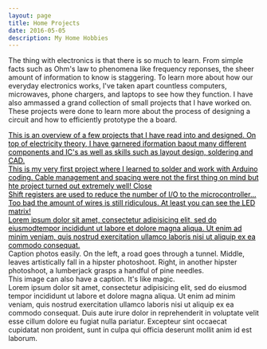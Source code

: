 ```yaml
---
layout: page
title: Home Projects
date: 2016-05-05
description: My Home Hobbies
---
```

<script src="{{ '/assets/js/jquery-3.2.1.min.js' | prepend: site.baseurl | prepend: site.url }}"></script>
<div class="col two">

The thing with electronics is that there is so much to learn. From simple facts such as Ohm's law to phenomena like frequency reponses, the sheer amount of information to know is staggering. To learn more about how our everyday electronics works, I've taken apart countless computers, microwaves, phone chargers, and laptops to see how they function. I have also ammassed a grand collection of small projects that I have worked on. These projects were done to learn more about the process of designing a circuit and how to efficiently prototype the a board. 

</div>
<div class="col one img_row" style="overflow: visible">
<div class="img-hold" >
	<img  class="col three" style="max-width: 289px;" id = "pop1" src="{{ site.baseurl }}/assets/img/all_elec2.jpg" alt="" title="example image"/>
<div class="pop popnomore " id="popId1"><a style="color: black; overflow: visible;" href="#">This is an overview of a few projects that I have read into and designed. On top of electricity theory, I have garnered iformation baout many different components and IC's as well as skills such as layout design, soldering and CAD.</a></div>
</div>
</div>

<!-- <div class=""> -->
<div class="img_row">
    <div class="img-hold col one"   >
    <img class="col three" id="pop2" src="{{ site.baseurl }}/assets/img/test1.jpg" alt="" title="example image"/> 
    <div class="pop popnomore " id="popId2" ><a style="color: black; overflow: visible;" href="#">This is my very first project where I learned to solder and work with Arduino coding. Cable management and spacing were not the first thing on mind but hte project turned out extremely well!  Close</a></div>
    </div>
        <div class="img-hold col one"  >
    <img class="col three" id="pop3" src="{{ site.baseurl }}/assets/img/test2.jpg" alt="" title="example image"/> 
    <div class="pop popnomore "  id="popId3"><a style="color: black; overflow: visible;" href="#">Shift registers are used to reduce the number of I/O to the microcontroller... Too bad the amount of wires is still ridiculous. At least you can see the LED matrix!</a></div>
    </div>
    <div class="img-hold col one"  >
    <img class="col three" id="pop4" src="{{ site.baseurl }}/assets/img/diagram.jpg" alt="" title="example image"/> 
    <div class="pop popnomore " id="popId4"><a style="color: black; overflow: visible;" href="#">Lorem ipsum dolor sit amet, consectetur adipisicing elit, sed do eiusmodtempor incididunt ut labore et dolore magna aliqua. Ut enim ad minim veniam,
    quis nostrud exercitation ullamco laboris nisi ut aliquip ex ea commodo
    consequat. </a></div>
    </div>

<div class="col three caption">
    Caption photos easily. On the left, a road goes through a tunnel. Middle, leaves artistically fall in a hipster photoshoot. Right, in another hipster photoshoot, a lumberjack grasps a handful of pine needles.
</div>
</div>

<div class="img_row">
    <img class="col three"  src="{{ site.baseurl }}/assets/img/5.jpg" alt="" title="example image"/>
</div>
<div class="col three caption">
    This image can also have a caption. It's like magic.
</div>

<div class="col one">
    Lorem ipsum dolor sit amet, consectetur adipisicing elit, sed do eiusmod
    tempor incididunt ut labore et dolore magna aliqua. Ut enim ad minim veniam,
    quis nostrud exercitation ullamco laboris nisi ut aliquip ex ea commodo
    consequat. Duis aute irure dolor in reprehenderit in voluptate velit esse
    cillum dolore eu fugiat nulla pariatur. Excepteur sint occaecat cupidatat non
    proident, sunt in culpa qui officia deserunt mollit anim id est laborum.
</div>
<!-- <div class="col two testCase">
    Lorem ipsum dolor sit amet, consectetur adipisicing elit, sed do eiusmod
tempor incididunt ut labore et dolore magna aliqua. Ut enim ad minim veniam,
quis nostrud exercitation ullamco laboris nisi ut aliquip ex ea commodo
consequat. Duis aute irure dolor in reprehenderit in voluptate velit esse
cillum dolore eu fugiat nulla pariatur. Excepteur sint occaecat cupidatat non
proident, sunt in culpa qui officia deserunt mollit anim id est laborum.
    
</div> -->

<br/><br/><br/>

<script type="text/javascript">
   $('#pop1').click(function (e) {
 e.preventDefault();

$('#popId1').removeClass('popnomore')
 });

  $('.pop a').click(function (e) {
 e.preventDefault();
$('.pop').addClass('popnomore')
 });


$('#pop2').click(function (e) {
 e.preventDefault();

$('#popId2').removeClass('popnomore')
 });

  $('.pop a').click(function (e) {
 e.preventDefault();
$('.pop').addClass('popnomore')
 });


  $('#pop3').click(function (e) {
 e.preventDefault();

$('#popId3').removeClass('popnomore')
 });

  $('.pop a').click(function (e) {
 e.preventDefault();
$('.pop').addClass('popnomore')
 });

  $('#pop4').click(function (e) {
 e.preventDefault();

$('#popId4').removeClass('popnomore')
 });

  $('.pop a').click(function (e) {
 e.preventDefault();
$('.pop').addClass('popnomore')
 });
</script>